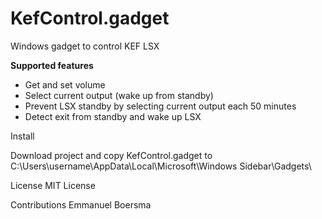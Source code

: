 # KefControl.gadget
Windows gadget to control KEF LSX

<B>Supported features</B>

- Get and set volume
- Select current output (wake up from standby)
- Prevent LSX standby by selecting current output each 50 minutes
- Detect exit from standby and wake up LSX 

Install

Download project and copy KefControl.gadget to C:\Users\username\AppData\Local\Microsoft\Windows Sidebar\Gadgets\

License
MIT License

Contributions
Emmanuel Boersma
